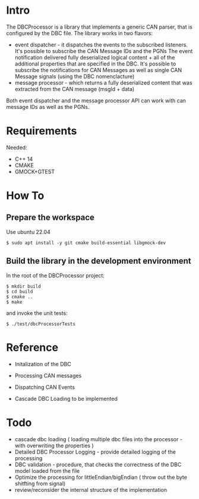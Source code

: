 # Intro
  The DBCProcessor is a library that implements a generic CAN parser, that is configured by the DBC file.
  The library works in two flavors:
  - event dispatcher - it dispatches the events to the subscribed listeners. It's possible to subscribe the CAN Message IDs and the PGNs
                        The event notification delivered fully deserialized logical content + all of the additional properties that are specified in the DBC.
                        It's possible to subscribe the notifications for CAN Messages as well as single CAN Message signals (using the DBC nomenclacture)
  - message processor - which returns a fully deserialized content that was extracted from the CAN message (msgId + data)

  Both event dispatcher and the message processor API can work with can message IDs as well as the PGNs.
# Requirements
  Needed:
  - C++ 14
  - CMAKE
  - GMOCK+GTEST

# How To
## Prepare the workspace
  Use ubuntu 22.04

  ```
  $ sudo apt install -y git cmake build-essential libgmock-dev
  ```

## Build the library in the development environment
  In the root of the DBCProcessor project:
  ```
  $ mkdir build
  $ cd build
  $ cmake ..
  $ make
  ```
  and invoke the unit tests:
  ```
  $ ./test/dbcProcessorTests
  ```

  # Reference

  - Initalization of the DBC

  - Processing CAN messages

  - Dispatching CAN Events

  - Cascade DBC Loading
    to be implemented

  # Todo

  - cascade dbc loading ( loading multiple dbc files into the processor - with overwriting the properties )
  - Detailed DBC Processor Logging - provide detailed logging of the processing
  - DBC validation - procedure, that checks the correctness of the  DBC model loaded from the file
  - Optimize the processing for littleEndian/bigEndian ( throw out the byte shitfting from signal)
  - review/reconsider the internal structure of the implementation 

